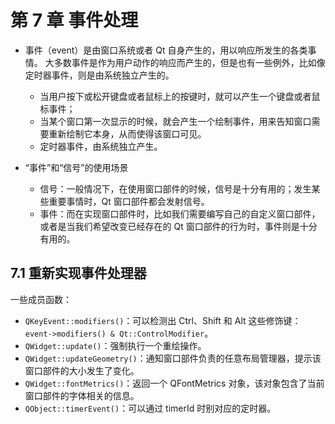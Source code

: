 # 第 7 章 事件处理
+ 事件（event）是由窗口系统或者 Qt 自身产生的，用以响应所发生的各类事情。 大多数事件是作为用户动作的响应而产生的，但是也有一些例外，比如像定时器事件，则是由系统独立产生的。
  + 当用户按下或松开键盘或者鼠标上的按键时，就可以产生一个键盘或者鼠标事件；
  + 当某个窗口第一次显示的时候，就会产生一个绘制事件，用来告知窗口需要重新绘制它本身，从而使得该窗口可见。
  + 定时器事件，由系统独立产生。

+ “事件”和“信号”的使用场景
  + 信号：一般情况下，在使用窗口部件的时候，信号是十分有用的；发生某些重要事情时，Qt 窗口部件都会发射信号。
  + 事件：而在实现窗口部件时，比如我们需要编写自己的自定义窗口部件，或者是当我们希望改变已经存在的 Qt 窗口部件的行为时，事件则是十分有用的。

## 7.1 重新实现事件处理器
一些成员函数：
+ `QKeyEvent::modifiers()`：可以检测出 Ctrl、Shift 和 Alt 这些修饰键：`event->modifiers() & Qt::ControlModifier`。
+ `QWidget::update()`：强制执行一个重绘操作。
+ `QWidget::updateGeometry()`：通知窗口部件负责的任意布局管理器，提示该窗口部件的大小发生了变化。
+ `QWidget::fontMetrics()`：返回一个 QFontMetrics 对象，该对象包含了当前窗口部件的字体相关的信息。
+ `QObject::timerEvent()`：可以通过 timerId 时别对应的定时器。